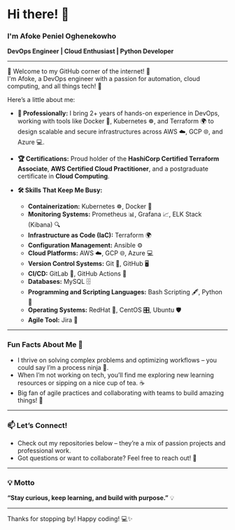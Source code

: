 # Hi there! 👋

### I'm Afoke Peniel Oghenekowho  
**DevOps Engineer | Cloud Enthusiast | Python Developer**

---

🌟 Welcome to my GitHub corner of the internet! 🌟  
I'm Afoke, a DevOps engineer with a passion for automation, cloud computing, and all things tech! 🚀

Here’s a little about me:

- **💼 Professionally:** I bring 2+ years of hands-on experience in DevOps, working with tools like Docker 🐳, Kubernetes ☸️, and Terraform 🌍 to design scalable and secure infrastructures across AWS ☁️, GCP 🌐, and Azure 💻.
  
- **🏆 Certifications:** Proud holder of the **HashiCorp Certified Terraform Associate**, **AWS Certified Cloud Practitioner**, and a postgraduate certificate in **Cloud Computing**.

- **🛠️ Skills That Keep Me Busy:**
  
  - **Containerization:** Kubernetes ☸️, Docker 🐳
  - **Monitoring Systems:** Prometheus 📊, Grafana 📈, ELK Stack (Kibana) 🔍
  - **Infrastructure as Code (IaC):** Terraform 🌍
  - **Configuration Management:** Ansible ⚙️
  - **Cloud Platforms:** AWS ☁️, GCP 🌐, Azure 💻
  - **Version Control Systems:** Git 🔧, GitHub 🖥️
  - **CI/CD:** GitLab 🚦, GitHub Actions 🤖
  - **Databases:** MySQL 🗄️
  - **Programming and Scripting Languages:** Bash Scripting 🖋️, Python 🐍
  - **Operating Systems:** RedHat 🐧, CentOS 🎛️, Ubuntu 🛡️
  - **Agile Tool:** Jira 📌

---

### Fun Facts About Me 🦄
- I thrive on solving complex problems and optimizing workflows – you could say I’m a process ninja 🥷.
- When I’m not working on tech, you’ll find me exploring new learning resources or sipping on a nice cup of tea. ☕
- Big fan of agile practices and collaborating with teams to build amazing things! 🌟

---

### 📫 Let’s Connect!
- Check out my repositories below – they’re a mix of passion projects and professional work.
- Got questions or want to collaborate? Feel free to reach out! 🤝

---

### 💡 Motto
**“Stay curious, keep learning, and build with purpose.”** 💡

---

Thanks for stopping by! Happy coding! 💻✨
